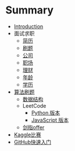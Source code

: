 # Summary

* [Introduction](README.md)
* 面试求职
    * [简历](docs/面试求职/简历.md)
    * [刷题](docs/面试求职/刷题.md)
    * [公司](docs/面试求职/公司.md)
    * [职场](docs/面试求职/职场.md)
    * [理财](docs/面试求职/理财.md)
    * [年龄](docs/面试求职/年龄.md)
    * [学历](docs/面试求职/学历.md)
* [算法刷题](docs/Algorithm/README.md)
    * [数据结构](docs/Algorithm/DataStructure/README.md)
    * LeetCode
        * [Python 版本](docs/Algorithm/Leetcode/Python/README.md)
        * [JavaScript 版本](docs/Algorithm/Leetcode/JavaScript/README.md)
    * [剑指offer](docs/Algorithm/剑指offer/README.md)
* [Kaggle比赛](docs/Kaggle/README.md)
* [GitHub快速入门](docs/GitHub/README.md)
